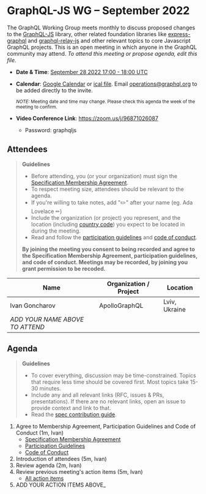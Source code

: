 # GraphQL-JS WG – September 2022

The GraphQL Working Group meets monthly to discuss proposed changes to the [GraphQL-JS](https://github.com/graphql/graphql-spec) library, other related foundation libraries like [express-graphql](https://github.com/graphql/express-graphql) and [graphql-relay-js](https://github.com/graphql/graphql-relay-js) and other
relevant topics to core Javascript GraphQL projects. This is an open meeting in which
anyone in the GraphQL community may attend. *To attend this meeting or propose
agenda, edit this file.*

- **Date & Time**: [September 28 2022 17:00 - 18:00 UTC](https://www.timeanddate.com/worldclock/meetingdetails.html?year=2022&month=09&day=28&hour=17&min=0&sec=0&p1=224&p2=179&p3=136&p4=37&p5=239&p6=101&p7=152)
- **Calendar**:
[Google Calendar](https://calendar.google.com/calendar/embed?src=linuxfoundation.org_ik79t9uuj2p32i3r203dgv5mo8%40group.calendar.google.com) or [ical file](https://calendar.google.com/calendar/ical/linuxfoundation.org_ik79t9uuj2p32i3r203dgv5mo8%40group.calendar.google.com/public/basic.ics). Email [operations@graphql.org](mailto:operations@graphql.org) to be added directly to the invite.

  <small>*NOTE:* Meeting date and time may change. Please check this agenda the week of the meeting to confirm.</small>
- **Video Conference Link**: https://zoom.us/j/96871026087
  - Password: graphqljs

## Attendees

> **Guidelines**
> - Before attending, you (or your organization) must sign the [Specification Membership Agreement](https://github.com/graphql/foundation).
> - To respect meeting size, attendees should be relevant to the agenda.
> - If you're willing to take notes, add "✏️" after your name (eg. Ada Lovelace ✏)
> - Include the organization (or project) you represent, and the location (including [country code](https://en.wikipedia.org/wiki/List_of_ISO_3166_country_codes#Current_ISO_3166_country_codes)) you expect to be located in during the meeting.
> - Read and follow the [participation guidelines](https://github.com/graphql/graphql-js-wg#participation-guidelines) and [code of conduct](https://github.com/graphql/foundation/blob/master/CODE-OF-CONDUCT.md).
>
> **By joining the meeting you consent to being recorded and agree to the Specification Membership Agreement, participation guidelines, and code of conduct. Meetings may be recorded, by joining you grant permission to be recoded.**

| Name                            | Organization / Project | Location      |
| ------------------------------- | ---------------------- | ------------- |
| Ivan Goncharov                  | ApolloGraphQL          | Lviv, Ukraine |
| *ADD YOUR NAME ABOVE TO ATTEND* |                        |               |


## Agenda

> **Guidelines**
>
> - To cover everything, discussion may be time-constrained. Topics that require less time should be covered first. Most topics take 15-30 minutes.
> - Include any and all relevant links (RFC, issues & PRs, presentations). If there are no relevant links, open an issue to provide context and link to that.
> - Read the [spec contribution guide](https://github.com/graphql/graphql-spec/blob/master/CONTRIBUTING.md).

<!--

Example agenda item:

1. Discuss moving the subscriptions proposal to stage 2 (30m, Lee)
   - [Subscriptions RFC](link.to/the-relevant/pr-or-issue-or-doc)
   - [GraphQL.js PR](github.link/to/the/project/pr)
   - [Another Relevant Link](youre.getting/the-idea.now)

-->

1. Agree to Membership Agreement, Participation Guidelines and Code of Conduct (1m, Ivan)
    - [Specification Membership Agreement](https://github.com/graphql/foundation)
    - [Participation Guidelines](https://github.com/graphql/graphql-js-wg#participation-guidelines)
    - [Code of Conduct](https://github.com/graphql/foundation/blob/master/CODE-OF-CONDUCT.md)
1. Introduction of attendees (5m, Ivan)
1. Review agenda (2m, Ivan)
1. Review previous meeting's action items (5m, Ivan)
    - [All action items](https://github.com/graphql/graphql-js-wg/issues)
1. ADD YOUR ACTION ITEMS ABOVE_
